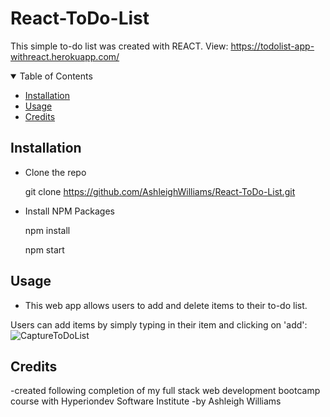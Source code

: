 # React-ToDo-List
This simple to-do list was created with REACT. 
View: https://todolist-app-withreact.herokuapp.com/

<!--Table of Contents-->
<details open= "open">
                <summary>Table of Contents</summary>
                  <ul>
                    <li><a href= "#installation">Installation</a></li>
                    <li><a href= "#usage">Usage</a></li>
                    <li><a href= "#credits">Credits</a></li>
                  </ul>
</details>

## Installation 
- Clone the repo

  git clone https://github.com/AshleighWilliams/React-ToDo-List.git
 
- Install NPM Packages
 
  npm install   
  
  npm start
 
## Usage
- This web app allows users to add and delete items to their to-do list. 

Users can add items by simply typing in their item and clicking on 'add':
![CaptureToDoList](https://user-images.githubusercontent.com/90770698/149536298-0a709c36-77c5-4ff0-8c83-905fc8085896.JPG)

## Credits
-created following completion of my full stack web development bootcamp course with Hyperiondev Software Institute
-by Ashleigh Williams

